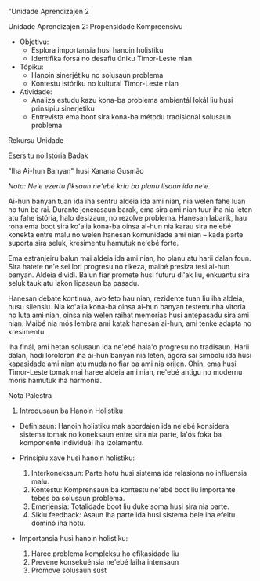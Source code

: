 "Unidade Aprendizajen 2

Unidade Aprendizajen 2: Propensidade Kompreensivu
- Objetivu:
  * Esplora importansia husi hanoin holistiku
  * Identifika forsa no desafiu úniku Timor-Leste nian
- Tópiku:
  * Hanoin sinerjétiku no solusaun problema
  * Kontestu istóriku no kultural Timor-Leste nian
- Atividade:
  * Analiza estudu kazu kona-ba problema ambientál lokál liu husi prinsípiu sinerjétiku
  * Entrevista ema boot sira kona-ba métodu tradisionál solusaun problema

Rekursu Unidade

Esersitu no Istória Badak

"Iha Ai-hun Banyan" husi Xanana Gusmão

*Nota: Ne'e ezertu fiksaun ne'ebé kria ba planu lisaun ida ne'e.*

Ai-hun banyan tuan ida iha sentru aldeia ida ami nian, nia welen fahe luan no tun ba rai. Durante jenerasaun barak, ema sira ami nian tuur iha nia leten atu fahe istória, halo desizaun, no rezolve problema. Hanesan labarik, hau rona ema boot sira ko'alia kona-ba oinsa ai-hun nia karau sira ne'ebé konekta entre malu no welen hanesan komunidade ami nian – kada parte suporta sira seluk, kresimentu hamutuk ne'ebé forte.

Ema estranjeiru balun mai aldeia ida ami nian, ho planu atu harii dalan foun. Sira hatete ne'e sei lori progresu no rikeza, maibé presiza tesi ai-hun banyan. Aldeia dividi. Balun fiar promete husi futuru di'ak liu, enkuantu sira seluk tauk atu lakon ligasaun ba pasadu.

Hanesan debate kontinua, avo feto hau nian, rezidente tuan liu iha aldeia, husu silensiu. Nia ko'alia kona-ba oinsa ai-hun banyan testemunha vitoria no luta ami nian, oinsa nia welen raihat memorias husi antepasadu sira ami nian. Maibé nia mós lembra ami katak hanesan ai-hun, ami tenke adapta no kresimentu.

Iha finál, ami hetan solusaun ida ne'ebé hala'o progresu no tradisaun. Harii dalan, hodi loroloron iha ai-hun banyan nia leten, agora sai símbolu ida husi kapasidade ami nian atu muda no fiar ba ami nia orijen. Ohin, ema husi Timor-Leste tomak mai haree aldeia ami nian, ne'ebé antigu no modernu moris hamutuk iha harmonia.

Nota Palestra

1. Introdusaun ba Hanoin Holistiku

- Definisaun: Hanoin holistiku mak abordajen ida ne'ebé konsidera sistema tomak no koneksaun entre sira nia parte, la'ós foka ba komponente individuál iha izolamentu.

- Prinsípiu xave husi hanoin holistiku:
  1. Interkoneksaun: Parte hotu husi sistema ida relasiona no influensia malu.
  2. Kontestu: Komprensaun ba kontestu ne'ebé boot liu importante tebes ba solusaun problema.
  3. Emerjénsia: Totalidade boot liu duke soma husi sira nia parte.
  4. Siklu feedback: Asaun iha parte ida husi sistema bele iha efeitu dominó iha hotu.

- Importansia husi hanoin holistiku:
  1. Haree problema kompleksu ho efikasidade liu
  2. Prevene konsekuénsia ne'ebé laiha intensaun
  3. Promove solusaun sust